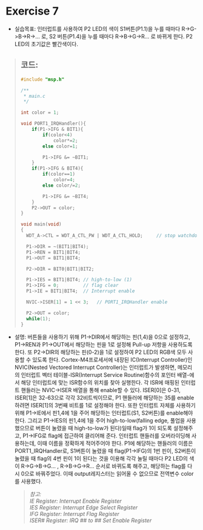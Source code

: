 Exercise 7
==========

+ 실습목표: 인터럽트를 사용하여 P2 LED의 색이 S1버튼(P1.1)을 누를 때마다 R->G->B->R->... 로, S2 버튼(P1.4)을
  누를 때마다 R->B->G->R... 로 바뀌게 한다. P2 LED의 초기값은 빨간색이다.   
> 코드:
> -----
> ```c
> #include "msp.h"
> 
> /**
>  * main.c
>  */
> 
> int color = 1;
> 
> void PORT1_IRQHandler(){
>     if(P1->IFG & BIT1){
>         if(color<4)
>             color*=2;
>         else color=1;
> 
>         P1->IFG &= ~BIT1;
>     }
>     if(P1->IFG & BIT4){
>         if(color==1)
>             color=4;
>         else color/=2;
> 
>         P1->IFG &= ~BIT4;
>     }
>     P2->OUT = color;
> }
> 
> void main(void)
> {
> 	WDT_A->CTL = WDT_A_CTL_PW | WDT_A_CTL_HOLD;		// stop watchdog timer
> 
> 	P1->DIR = ~(BIT1|BIT4);
> 	P1->REN = BIT1|BIT4;
> 	P1->OUT = BIT1|BIT4;
> 
> 	P2->DIR = BIT0|BIT1|BIT2;
> 
> 	P1->IES = BIT1|BIT4; // high-to-low (1)
> 	P1->IFG = 0;         // flag clear
> 	P1->IE = BIT1|BIT4;  // Interrupt enable
> 
> 	NVIC->ISER[1] = 1 << 3;   // PORT1_IRQHandler enable
> 
> 	P2->OUT = color;
> 	while(1);
> }
> 
> ```

   + 설명: 버튼들을 사용하기 위해 P1->DIR에서 해당하는 핀(1,4)을 0으로 설정하고, P1->REN과 P1->OUT에서
해당하는 핀을 1로 설정해 Pull-up 저항을 사용하도록 한다. 또 P2->DIR의 해당하는 핀(0-2)을 1로
설정하여 P2 LED의 RGB색 모두 사용할 수 있도록 한다.
Cortex-M4프로세서에 내장된 IC(Interrupt Controller)인 NVIC(Nested Vectored Interrupt Controller)는
인터럽트가 발생하면, 메모리의 인터럽트 벡터 테이블-ISR(Interrupt Service Routine)함수의 포인터
배열-에서 해당 인터럽트에 맞는 ISR함수의 위치를 찾아 실행한다. 각 ISR에 매핑된 인터럽트 핸들러는
NVIC->ISER 배열을 통해 enable할 수 있다. ISER[0]은 0-31, ISER[1]은 32-63으로 각각
32비트씩이므로, P1 핸들러에 해당하는 35를 enable하려면 ISER[1]의 3번째 비트를 1로 설정해야 한다.
또한 인터럽트 자체를 사용하기 위해 P1->IE에서 핀1,4에 1을 주어 해당하는 인터럽트(S1, S2버튼)를
enable해야 한다. 그리고 P1->IES의 핀1,4에 1을 주어 high-to-low(falling edge, 풀업을 사용했으므로
버튼이 눌렸을 때 high-to-low가 된다)일때 flag가 1이 되도록 설정해주고, P1->IFG로 flag에 접근하여
클리어해 준다.
인터럽트 핸들러를 오버라이딩해 사용하는데, 이때 이름을 정확하게 적어주어야 한다. P1에 해당하는
핸들러의 이름은 PORT1_IRQHandler로, S1버튼이 눌렸을 때 flag(P1->IFG)의 1번 핀이, S2버튼이
눌렸을 때 flag의 4번 핀이 1이 된다는 것을 이용해 각각 눌릴 때마다 P2 LED의 색이 R->G->B->G... ,
R->B->G->R... 순서로 바뀌도록 해주고, 해당하는 flag를 다시 0으로 바꿔주었다. 이때
output레지스터는 읽어올 수 없으므로 전역변수 color를 사용했다.

     > *참고:   
     > IE Register: Interrupt Enable Register   
     > IES Register: Interrupt Edge Select Register   
     > IFG Register: Interrupt Flag Register   
     > ISER# Register: IRQ ## to ## Set Enable Register*

